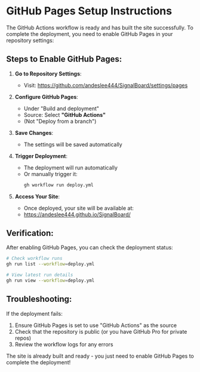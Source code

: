 # GitHub Pages Setup Instructions

The GitHub Actions workflow is ready and has built the site successfully. To complete the deployment, you need to enable GitHub Pages in your repository settings:

## Steps to Enable GitHub Pages:

1. **Go to Repository Settings**:
   - Visit: https://github.com/andeslee444/SignalBoard/settings/pages

2. **Configure GitHub Pages**:
   - Under "Build and deployment"
   - Source: Select **"GitHub Actions"**
   - (Not "Deploy from a branch")

3. **Save Changes**:
   - The settings will be saved automatically

4. **Trigger Deployment**:
   - The deployment will run automatically
   - Or manually trigger it:
     ```bash
     gh workflow run deploy.yml
     ```

5. **Access Your Site**:
   - Once deployed, your site will be available at:
   - https://andeslee444.github.io/SignalBoard/

## Verification:

After enabling GitHub Pages, you can check the deployment status:

```bash
# Check workflow runs
gh run list --workflow=deploy.yml

# View latest run details
gh run view --workflow=deploy.yml
```

## Troubleshooting:

If the deployment fails:
1. Ensure GitHub Pages is set to use "GitHub Actions" as the source
2. Check that the repository is public (or you have GitHub Pro for private repos)
3. Review the workflow logs for any errors

The site is already built and ready - you just need to enable GitHub Pages to complete the deployment!